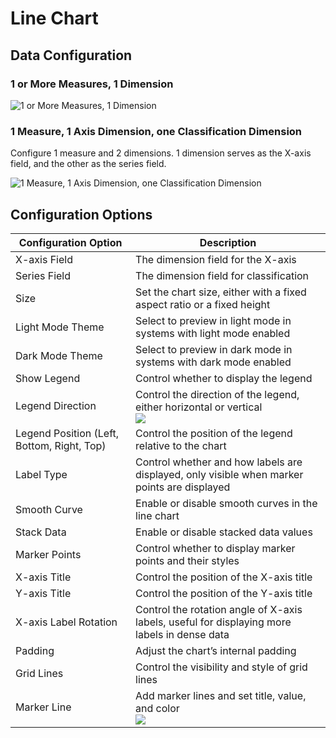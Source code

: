 # Line Chart

## Data Configuration

### 1 or More Measures, 1 Dimension

![1 or More Measures, 1 Dimension](https://static-docs.nocobase.com/202410091022965.png)

### 1 Measure, 1 Axis Dimension, one Classification Dimension

Configure 1 measure and 2 dimensions. 1 dimension serves as the X-axis field, and the other as the series field.

![1 Measure, 1 Axis Dimension, one Classification Dimension](https://static-docs.nocobase.com/202410091029410.png)

## Configuration Options

| Configuration Option       | Description                                                                                   |
| -------------------------- | --------------------------------------------------------------------------------------------- |
| X-axis Field               | The dimension field for the X-axis                                                             |
| Series Field               | The dimension field for classification                                                         |
| Size                       | Set the chart size, either with a fixed aspect ratio or a fixed height                         |
| Light Mode Theme           | Select to preview in light mode in systems with light mode enabled                             |
| Dark Mode Theme            | Select to preview in dark mode in systems with dark mode enabled                               |
| Show Legend                | Control whether to display the legend                                                         |
| Legend Direction           | Control the direction of the legend, either horizontal or vertical<br />![](https://static-docs.nocobase.com/202410091050074.png) |
| Legend Position (Left, Bottom, Right, Top) | Control the position of the legend relative to the chart                       |
| Label Type                 | Control whether and how labels are displayed, only visible when marker points are displayed    |
| Smooth Curve               | Enable or disable smooth curves in the line chart                                              |
| Stack Data                 | Enable or disable stacked data values                                                          |
| Marker Points              | Control whether to display marker points and their styles                                      |
| X-axis Title               | Control the position of the X-axis title                                                       |
| Y-axis Title               | Control the position of the Y-axis title                                                       |
| X-axis Label Rotation      | Control the rotation angle of X-axis labels, useful for displaying more labels in dense data   |
| Padding                    | Adjust the chart’s internal padding                                                            |
| Grid Lines                 | Control the visibility and style of grid lines                                                 |
| Marker Line                | Add marker lines and set title, value, and color<br />![](https://static-docs.nocobase.com/202410091051511.png) |
